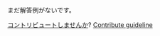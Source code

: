 
まだ解答例がないです。

[コントリビュートしませんか](https://github.com/BFEdev/BFE.dev-solutions/blob/main/question/what-is-keep-alive-in-vue-js-useful-for_ja.md)?  [Contribute guideline](https://github.com/BFEdev/BFE.dev-solutions#how-to-contribute)
